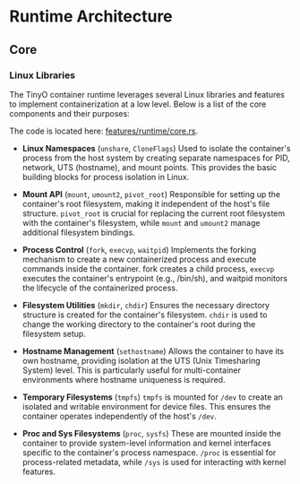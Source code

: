 # Runtime Architecture

## Core

### Linux Libraries

The TinyO container runtime leverages several Linux libraries and features to implement containerization at a low level. Below is a list of the core components and their purposes:

The code is located here: [features/runtime/core.rs][src-features-runtime-core.rs].

- **Linux Namespaces** (`unshare`, `CloneFlags`)
Used to isolate the container's process from the host system by creating separate namespaces for PID, network, UTS (hostname), and mount points. This provides the basic building blocks for process isolation in Linux.

- **Mount API** (`mount`, `umount2`, `pivot_root`)
Responsible for setting up the container's root filesystem, making it independent of the host's file structure. `pivot_root` is crucial for replacing the current root filesystem with the container's filesystem, while `mount` and `umount2` manage additional filesystem bindings.

- **Process Control** (`fork`, `execvp`, `waitpid`)
Implements the forking mechanism to create a new containerized process and execute commands inside the container. fork creates a child process, `execvp` executes the container's entrypoint (e.g., /bin/sh), and waitpid monitors the lifecycle of the containerized process.

- **Filesystem Utilities** (`mkdir`, `chdir`)
Ensures the necessary directory structure is created for the container's filesystem. `chdir` is used to change the working directory to the container's root during the filesystem setup.

- **Hostname Management** (`sethostname`)
Allows the container to have its own hostname, providing isolation at the UTS (Unix Timesharing System) level. This is particularly useful for multi-container environments where hostname uniqueness is required.

- **Temporary Filesystems** (`tmpfs`)
`tmpfs` is mounted for `/dev` to create an isolated and writable environment for device files. This ensures the container operates independently of the host's `/dev`.

- **Proc and Sys Filesystems** (`proc`, `sysfs`)
These are mounted inside the container to provide system-level information and kernel interfaces specific to the container's process namespace. `/proc` is essential for process-related metadata, while `/sys` is used for interacting with kernel features.

[src-features-runtime-core.rs]: src/features/runtime/core.rs